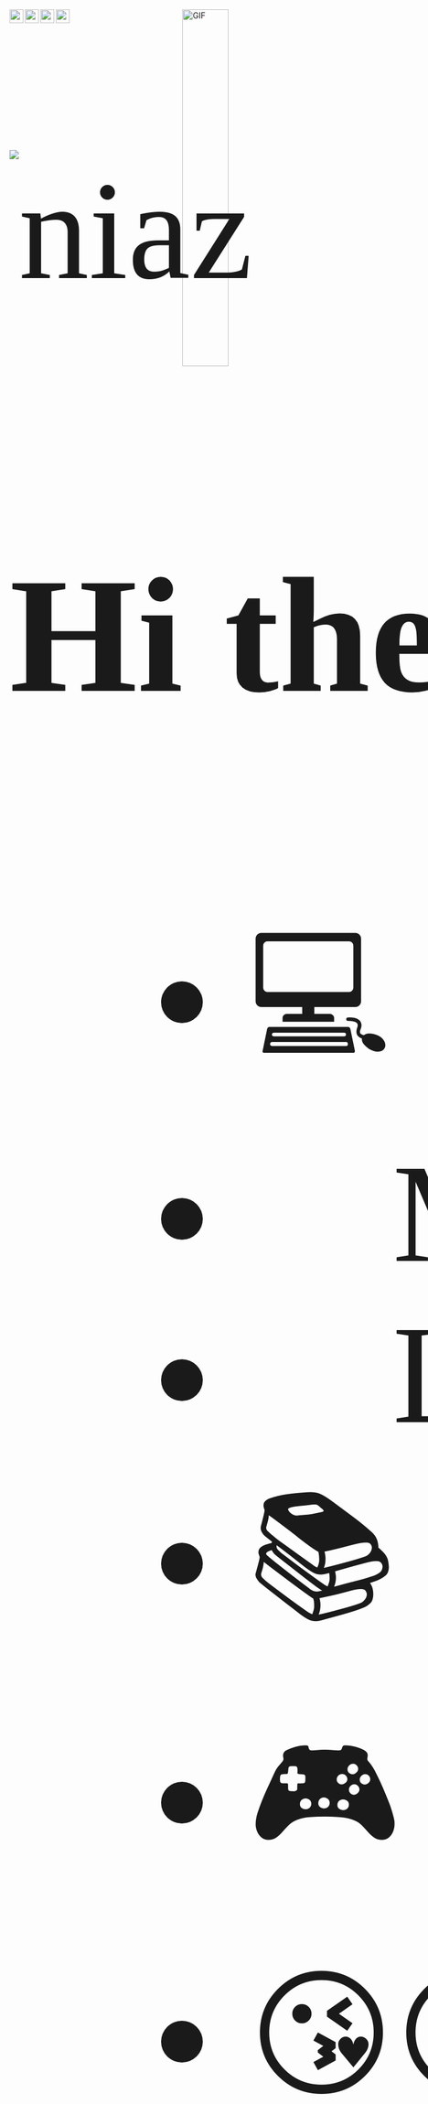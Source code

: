 <img align="right" width="40%" alt="GIF" src="https://media.licdn.com/dms/image/D4D12AQFAEA4kuPV1lg/article-cover_image-shrink_600_2000/0/1717060088914?e=2147483647&v=beta&t=QkOe2W-ol2IDtdRm1p9cxRSnu_eYf5c3KFXX-3Gxtw0" />
<span style="font-family:'Consolas';font-size:65mm;white-space: nowrap;">
<a title="linkedin" href="https://www.linkedin.com/in/niazbinsiraj/"><img align="left" alt="LinkedIn" width="24px" src="https://cdn-icons-png.flaticon.com/512/2111/2111499.png"></a>
<a title="website" href="https://niazbinsiraj.github.io/"><img align="left" alt="Website" width="24px" src="https://img.icons8.com/color/48/000000/internet--v2.png"></a>
<a title="stackoverflow" href="https://stackoverflow.com/users/27467979/niaz-bin-siraj"><img align="left" alt="Stackoverflow" width="24px" src="https://upload.wikimedia.org/wikipedia/commons/e/ef/Stack_Overflow_icon.svg"></a>
<a title="startdev" href="https://stardev.io/developers/NiazBinSiraj"><img align="left" alt="stardev" width="24px" src="https://stardev.io/img/logo.png"></a>
<p> <img src="https://komarev.com/ghpvc/?username=NiazBinSiraj&label=Profile%20views&color=0e75b6&style=flat" alt="niaz"> </p>

### Hi there 👋, I am Niaz Bin Siraj

 <div align='left' id="user-content-toc">
 <ul>
    <li>💻 I’m currently working as Software Engineer(Java) at Therap (BD) Ltd.</li>
    <li>🌱 My tech stack includes Java, Spring, JSP, MyBatis, Oracle, React, etc.</li>
    <li>👯 Looking forward to collaborating on OpenSource projects.</li>
    <li>📚 I love to reading novels.</li>
    <li>🎮 I love to travel.</li>
    <li>😘😍💻 Happy Coding 💻😍😘</li>
 </ul>
 </div>

<br>
<br>
<img src = "https://github-readme-stats.vercel.app/api?username=NiazBinSiraj&show_icons=true&&count_private=true&locale=en&theme=onedark&layout=compact" align='left' width="47%"/>
<img src = 'https://github-readme-streak-stats.herokuapp.com/?user=NiazBinSiraj&show_icons=true&count_private=true&locale=en&theme=onedark&layout=compact' align='right' width="47%"/>

<!-- Adding more blank lines -->
<br><br><br><br><br><br><br><br><br><br>

---

## 📝 Competitive Programming Profile

### PROGRAMMING COMPETITIONS AND ACHIEVEMENTS

-  Ranked 5901st in a Google Codejam Round of 2020 out of 44000+ participants.
-  Ranked 89th in the Online Preliminary SRBD Coding Contest 2018.
-  Ranked 118th in ACM ICPC Dhaka Regional Online Preliminary 2020
-  Ranked 120th in ACM ICPC Dhaka Regional Onsite 2019
-  Ranked 137th in ACM ICPC Dhaka Regional Online Preliminary 2019

### ONLINE JUDGES STATS
<a title="codeforces" href="https://codeforces.com/profile/niaz_bin_siraj"><img align="left" alt="codeforces" width="24px" src="https://encrypted-tbn0.gstatic.com/images?q=tbn:ANd9GcR3LVEIg_6x2wqlPG8pruOUnUi-wEvnw1eC0w&s"></a>
<a title="leetcode" href="https://leetcode.com/u/NiazBinSiraj/"><img align="left" alt="leetcode" width="24px" src="https://ih1.redbubble.net/image.4377574800.8241/st,small,507x507-pad,600x600,f8f8f8.webp"></a>
<a title="uva" href="https://uhunt.onlinejudge.org/id/892308"><img align="left" alt="uva" width="24px" src="https://uhunt.onlinejudge.org/images/uva.png"></a>
<a title="codechef" href="https://www.codechef.com/users/niaz9767"><img align="left" alt="codechef" width="24px" src="https://images.crunchbase.com/image/upload/c_pad,h_256,w_256,f_auto,q_auto:eco,dpr_1/zruiknbedz8yqafxbazb"></a>
<a title="atcoder" href="https://atcoder.jp/users/niaz_bin_siraj"><img align="left" alt="atcoder" width="24px" src="https://images.crunchbase.com/image/upload/c_pad,f_auto,q_auto:eco,dpr_1/p1mckvzowm4fzzixscah"></a>
<a title="lightoj" href="https://lightoj.com/user/niaz9767"><img align="left" alt="lightoj" width="24px" src="https://lightoj.com/loj-og-image.png"></a>

---

<!--
**NiazBinSiraj/NiazBinSiraj** is a ✨ _special_ ✨ repository because its `README.md` (this file) appears on your GitHub profile.

Here are some ideas to get you started:

- 🔭 I’m currently working on ...
- 🌱 I’m currently learning ...
- 👯 I’m looking to collaborate on ...
- 🤔 I’m looking for help with ...
- 💬 Ask me about ...
- 📫 How to reach me: ...
- 😄 Pronouns: ...
- ⚡ Fun fact: ...
-->
